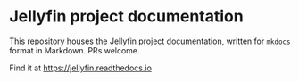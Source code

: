 # Jellyfin project documentation

This repository houses the Jellyfin project documentation, written for `mkdocs` format in Markdown. PRs welcome.

Find it at https://jellyfin.readthedocs.io
